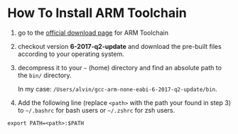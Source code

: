 # How To Install ARM Toolchain

1. go to the [official download page](https://developer.arm.com/open-source/gnu-toolchain/gnu-rm/downloads) for ARM Toolchain
2. checkout version **6-2017-q2-update** and download the pre-built files according to your operating system.
3. decompress it to your `~` (home) directory and find an absolute path to the `bin/` directory.

	In my case: `/Users/alvin/gcc-arm-none-eabi-6-2017-q2-update/bin`.
	
4. Add the following line (replace `<path>` with the path your found in step 3) to `~/.bashrc` for bash users or `~/.zshrc` for zsh users.

```
export PATH=<path>:$PATH
```